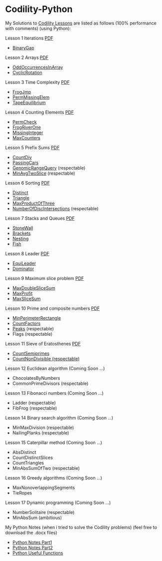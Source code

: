 # Codility-Python

My Solutions to [Codility Lessons](https://app.codility.com/programmers/lessons/1-iterations/)
are listed as follows (100% performance with comments) (using Python):

Lesson 1 Iterations [PDF](https://github.com/Mickey0521/Codility-Python/blob/master/1-Iterations_cckao.pdf)
- [BinaryGap](https://github.com/Mickey0521/Codility-Python/blob/master/BinaryGap.py)

Lesson 2 Arrays [PDF](https://github.com/Mickey0521/Codility-Python/blob/master/2-Arrays_cckao.pdf)
- [OddOccurrencesInArray](https://github.com/Mickey0521/Codility-Python/blob/master/OddOccurrencesInArray.py)
- [CyclicRotation](https://github.com/Mickey0521/Codility-Python/blob/master/CyclicRotation.py)

Lesson 3 Time Complexity [PDF](https://github.com/Mickey0521/Codility-Python/blob/master/3-TimeComplexity_cckao.pdf)
- [FrogJmp](https://github.com/Mickey0521/Codility-Python/blob/master/FrogJmp.py)
- [PermMissingElem](https://github.com/Mickey0521/Codility-Python/blob/master/PermMissingElem.py)
- [TapeEquilibrium](https://github.com/Mickey0521/Codility-Python/blob/master/TapeEquilibrium.py)

Lesson 4 Counting Elements [PDF](https://github.com/Mickey0521/Codility-Python/blob/master/4-CountingElements_cckao.pdf)
- [PermCheck](https://github.com/Mickey0521/Codility-Python/blob/master/PermCheck.py)
- [FrogRiverOne](https://github.com/Mickey0521/Codility-Python/blob/master/FrogRiverOne.py)
- [MissingInteger](https://github.com/Mickey0521/Codility-Python/blob/master/MissingInteger.py)
- [MaxCounters](https://github.com/Mickey0521/Codility-Python/blob/master/MaxCounters_v3.py)

Lesson 5 Prefix Sums [PDF](https://github.com/Mickey0521/Codility-Python/blob/master/5-PrefixSums_cckao.pdf)
- [CountDiv](https://github.com/Mickey0521/Codility-Python/blob/master/CountDiv_v2.py)
- [PassingCars](https://github.com/Mickey0521/Codility-Python/blob/master/PassingCars.py)
- [GenomicRangeQuery](https://github.com/Mickey0521/Codility-Python/blob/master/GenomicRangeQuery_v2.py) (respectable)
- [MinAvgTwoSlice](https://github.com/Mickey0521/Codility-Python/blob/master/MinAvgTwoSlice_v2.py) (respectable)

Lesson 6 Sorting [PDF](https://github.com/Mickey0521/Codility-Python/blob/master/6-Sorting_cckao.pdf)
- [Distinct](https://github.com/Mickey0521/Codility-Python/blob/master/Distinct.py)
- [Triangle](https://github.com/Mickey0521/Codility-Python/blob/master/Triangle.py)
- [MaxProductOfThree](https://github.com/Mickey0521/Codility-Python/blob/master/MaxProductOfThree.py)
- [NumberOfDiscIntersections](https://github.com/Mickey0521/Codility-Python/blob/master/NumberOfDiscIntersections_v2.py) (respectable)

Lesson 7 Stacks and Queues [PDF](https://github.com/Mickey0521/Codility-Python/blob/master/7-Stacks_cckao.pdf)
- [StoneWall](https://github.com/Mickey0521/Codility-Python/blob/master/StoneWall.py)
- [Brackets](https://github.com/Mickey0521/Codility-Python/blob/master/Brackets_v2.py)
- [Nesting](https://github.com/Mickey0521/Codility-Python/blob/master/Nesting.py)
- [Fish](https://github.com/Mickey0521/Codility-Python/blob/master/Fish.py)

Lesson 8 Leader [PDF](https://github.com/Mickey0521/Codility-Python/blob/master/8-Leader_cckao.pdf)
- [EquiLeader](https://github.com/Mickey0521/Codility-Python/blob/master/EquiLeader.py)
- [Dominator](https://github.com/Mickey0521/Codility-Python/blob/master/Dominator.py)

Lesson 9 Maximum slice problem [PDF](https://github.com/Mickey0521/Codility-Python/blob/master/9-MaxSlice_cckao.pdf)
- [MaxDoubleSliceSum](https://github.com/Mickey0521/Codility-Python/blob/master/MaxDoubleSliceSum.py)
- [MaxProfit](https://github.com/Mickey0521/Codility-Python/blob/master/MaxProfit.py)
- [MaxSliceSum](https://github.com/Mickey0521/Codility-Python/blob/master/MaxSliceSum.py)

Lesson 10 Prime and composite numbers [PDF](https://github.com/Mickey0521/Codility-Python/blob/master/10-PrimeNumbers_cckao.pdf)
- [MinPerimeterRectangle](https://github.com/Mickey0521/Codility-Python/blob/master/MinPerimeterRectangle.py)
- [CountFactors](https://github.com/Mickey0521/Codility-Python/blob/master/CountFactors.py)
- [Peaks](https://github.com/Mickey0521/Codility-Python/blob/master/Peaks.py) (respectable)
- Flags (respectable)

Lesson 11 Sieve of Eratosthenes [PDF](https://github.com/Mickey0521/Codility-Python/blob/master/11-Sieve_cckao.pdf)
- [CountSemiprimes](https://github.com/Mickey0521/Codility-Python/blob/master/CountSemiprimes_high_performance.py)
- [CountNonDivisible (respectable)](https://github.com/Mickey0521/Codility-Python/blob/master/CountNonDivisible.py)

Lesson 12 Euclidean algorithm (Coming Soon ...)
- ChocolatesByNumbers
- CommonPrimeDivisors (respectable)

Lesson 13 Fibonacci numbers (Coming Soon ...)
- Ladder (respectable)
- FibFrog (respectable)

Lesson 14 Binary search algorithm (Coming Soon ...)
- MinMaxDivision (respectable)
- NailingPlanks (respectable)

Lesson 15 Caterpillar method (Coming Soon ...)
- AbsDistinct
- CountDistinctSlices
- CountTriangles
- MinAbsSumOfTwo (respectable)

Lesson 16 Greedy algorithms (Coming Soon ...)
- MaxNonoverlappingSegments
- TieRopes

Lesson 17 Dynamic programming (Coming Soon ...)
- NumberSolitaire (respectable)
- MinAbsSum (ambitious)

My Python Notes (when i tried to solve the Codility problems) (feel free to download the .docx files)
- [Python Notes Part1](https://github.com/Mickey0521/Codility-Python/blob/master/Python_Notes_Part1.docx)
- [Python Notes Part2](https://github.com/Mickey0521/Codility-Python/blob/master/Python_Notes_part2.docx)
- [Python Useful Functions](https://github.com/Mickey0521/Codility-Python/blob/master/Python_Useful_Functions.docx)
